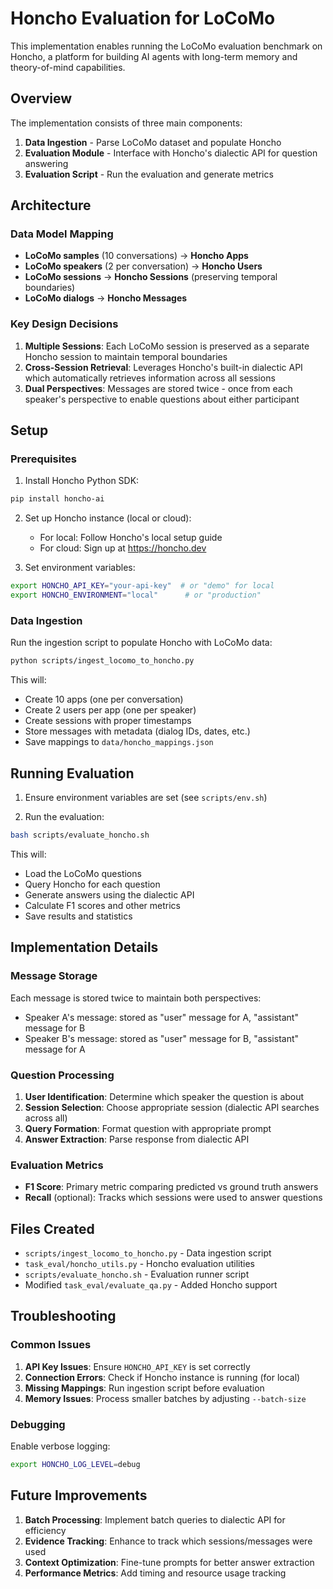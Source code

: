 # Honcho Evaluation for LoCoMo

This implementation enables running the LoCoMo evaluation benchmark on Honcho, a platform for building AI agents with long-term memory and theory-of-mind capabilities.

## Overview

The implementation consists of three main components:

1. **Data Ingestion** - Parse LoCoMo dataset and populate Honcho
2. **Evaluation Module** - Interface with Honcho's dialectic API for question answering
3. **Evaluation Script** - Run the evaluation and generate metrics

## Architecture

### Data Model Mapping

- **LoCoMo samples** (10 conversations) → **Honcho Apps**
- **LoCoMo speakers** (2 per conversation) → **Honcho Users**
- **LoCoMo sessions** → **Honcho Sessions** (preserving temporal boundaries)
- **LoCoMo dialogs** → **Honcho Messages**

### Key Design Decisions

1. **Multiple Sessions**: Each LoCoMo session is preserved as a separate Honcho session to maintain temporal boundaries
2. **Cross-Session Retrieval**: Leverages Honcho's built-in dialectic API which automatically retrieves information across all sessions
3. **Dual Perspectives**: Messages are stored twice - once from each speaker's perspective to enable questions about either participant

## Setup

### Prerequisites

1. Install Honcho Python SDK:
```bash
pip install honcho-ai
```

2. Set up Honcho instance (local or cloud):
   - For local: Follow Honcho's local setup guide
   - For cloud: Sign up at https://honcho.dev

3. Set environment variables:
```bash
export HONCHO_API_KEY="your-api-key"  # or "demo" for local
export HONCHO_ENVIRONMENT="local"      # or "production"
```

### Data Ingestion

Run the ingestion script to populate Honcho with LoCoMo data:

```bash
python scripts/ingest_locomo_to_honcho.py
```

This will:
- Create 10 apps (one per conversation)
- Create 2 users per app (one per speaker)
- Create sessions with proper timestamps
- Store messages with metadata (dialog IDs, dates, etc.)
- Save mappings to `data/honcho_mappings.json`

## Running Evaluation

1. Ensure environment variables are set (see `scripts/env.sh`)

2. Run the evaluation:
```bash
bash scripts/evaluate_honcho.sh
```

This will:
- Load the LoCoMo questions
- Query Honcho for each question
- Generate answers using the dialectic API
- Calculate F1 scores and other metrics
- Save results and statistics

## Implementation Details

### Message Storage

Each message is stored twice to maintain both perspectives:
- Speaker A's message: stored as "user" message for A, "assistant" message for B
- Speaker B's message: stored as "user" message for B, "assistant" message for A

### Question Processing

1. **User Identification**: Determine which speaker the question is about
2. **Session Selection**: Choose appropriate session (dialectic API searches across all)
3. **Query Formation**: Format question with appropriate prompt
4. **Answer Extraction**: Parse response from dialectic API

### Evaluation Metrics

- **F1 Score**: Primary metric comparing predicted vs ground truth answers
- **Recall** (optional): Tracks which sessions were used to answer questions

## Files Created

- `scripts/ingest_locomo_to_honcho.py` - Data ingestion script
- `task_eval/honcho_utils.py` - Honcho evaluation utilities
- `scripts/evaluate_honcho.sh` - Evaluation runner script
- Modified `task_eval/evaluate_qa.py` - Added Honcho support

## Troubleshooting

### Common Issues

1. **API Key Issues**: Ensure `HONCHO_API_KEY` is set correctly
2. **Connection Errors**: Check if Honcho instance is running (for local)
3. **Missing Mappings**: Run ingestion script before evaluation
4. **Memory Issues**: Process smaller batches by adjusting `--batch-size`

### Debugging

Enable verbose logging:
```bash
export HONCHO_LOG_LEVEL=debug
```

## Future Improvements

1. **Batch Processing**: Implement batch queries to dialectic API for efficiency
2. **Evidence Tracking**: Enhance to track which sessions/messages were used
3. **Context Optimization**: Fine-tune prompts for better answer extraction
4. **Performance Metrics**: Add timing and resource usage tracking 
